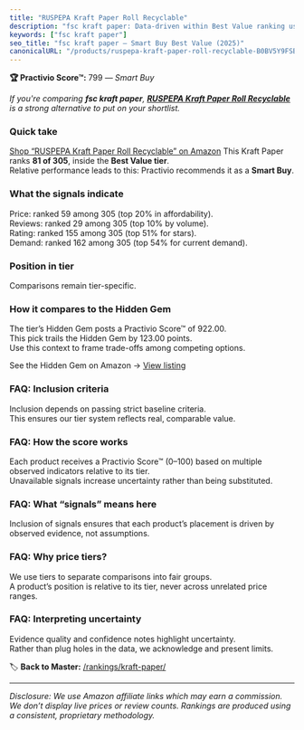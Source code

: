 ```yaml
---
title: "RUSPEPA Kraft Paper Roll Recyclable"
description: "fsc kraft paper: Data-driven within Best Value ranking using the Practivio Score™. Positioned by quality, value, demand, findability, momentum."
keywords: ["fsc kraft paper"]
seo_title: "fsc kraft paper — Smart Buy Best Value (2025)"
canonicalURL: "/products/ruspepa-kraft-paper-roll-recyclable-B0BV5Y9FSB/"
---
```


**🏆 Practivio Score™:** 799 — _Smart Buy_


*If you're comparing **fsc kraft paper**, **[RUSPEPA Kraft Paper Roll Recyclable](https://www.amazon.com/dp/B0BV5Y9FSB?tag=practivio-20)** is a strong alternative to put on your shortlist.*
### Quick take
[Shop “RUSPEPA Kraft Paper Roll Recyclable” on Amazon](https://www.amazon.com/dp/B0BV5Y9FSB?tag=practivio-20)
This Kraft Paper ranks **81 of 305**, inside the **Best Value tier**.  
Relative performance leads to this: Practivio recommends it as a **Smart Buy**.

### What the signals indicate
Price: ranked 59 among 305 (top 20% in affordability).  
Reviews: ranked 29 among 305 (top 10% by volume).  
Rating: ranked 155 among 305 (top 51% for stars).  
Demand: ranked 162 among 305 (top 54% for current demand).

### Position in tier
Comparisons remain tier-specific.

### How it compares to the Hidden Gem
The tier’s Hidden Gem posts a Practivio Score™ of 922.00.  
This pick trails the Hidden Gem by 123.00 points.  
Use this context to frame trade-offs among competing options.  

See the Hidden Gem on Amazon → [View listing](https://www.amazon.com/dp/B0C24QVJVF?tag=practivio-20)

### FAQ: Inclusion criteria
Inclusion depends on passing strict baseline criteria.  
This ensures our tier system reflects real, comparable value.

### FAQ: How the score works
Each product receives a Practivio Score™ (0–100) based on multiple observed indicators relative to its tier.  
Unavailable signals increase uncertainty rather than being substituted.

### FAQ: What “signals” means here
Inclusion of signals ensures that each product’s placement is driven by observed evidence, not assumptions.

### FAQ: Why price tiers?
We use tiers to separate comparisons into fair groups.  
A product’s position is relative to its tier, never across unrelated price ranges.

### FAQ: Interpreting uncertainty
Evidence quality and confidence notes highlight uncertainty.  
Rather than plug holes in the data, we acknowledge and present limits.


🏷️ **Back to Master:** [/rankings/kraft-paper/](/rankings/kraft-paper/)

---
_Disclosure: We use Amazon affiliate links which may earn a commission. We don’t display live prices or review counts. Rankings are produced using a consistent, proprietary methodology._
